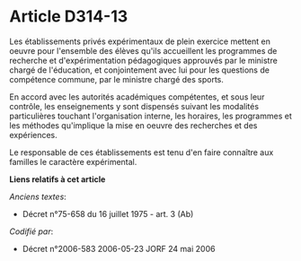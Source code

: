 # Article D314-13

Les établissements privés expérimentaux de plein exercice mettent en oeuvre pour l'ensemble des élèves qu'ils accueillent les
programmes de recherche et d'expérimentation pédagogiques approuvés par le ministre chargé de l'éducation, et conjointement
avec lui pour les questions de compétence commune, par le ministre chargé des sports.

En accord avec les autorités académiques compétentes, et sous leur contrôle, les enseignements y sont dispensés suivant les
modalités particulières touchant l'organisation interne, les horaires, les programmes et les méthodes qu'implique la mise en
oeuvre des recherches et des expériences.

Le responsable de ces établissements est tenu d'en faire connaître aux familles le caractère expérimental.

**Liens relatifs à cet article**

_Anciens textes_:

  - Décret n°75-658 du 16 juillet 1975 - art. 3 (Ab)

_Codifié par_:

  - Décret n°2006-583 2006-05-23 JORF 24 mai 2006
